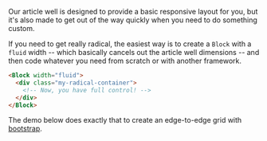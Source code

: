 Our article well is designed to provide a basic responsive layout for you, but it's also made to get out of the way quickly when you need to do something custom.

If you need to get really radical, the easiest way is to create a `Block` with a `fluid` width -- which basically cancels out the article well dimensions -- and then code whatever you need from scratch or with another framework.

```html
<Block width="fluid">
  <div class="my-radical-container">
    <!-- Now, you have full control! -->
  </div>
</Block>
```

The demo below does exactly that to create an edge-to-edge grid with [bootstrap](https://getbootstrap.com/docs/5.2/layout/grid/).
